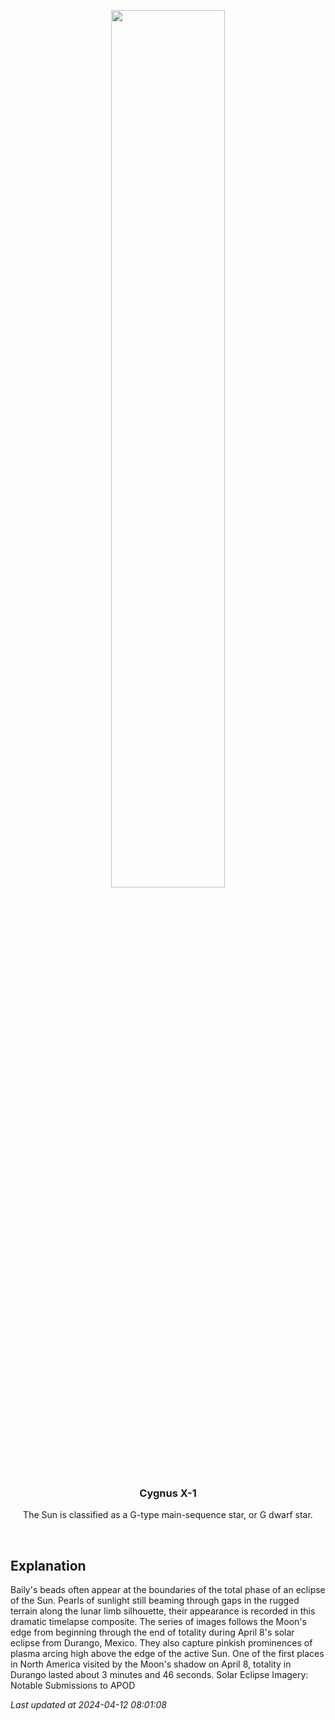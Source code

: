 <p align='center'>
    <img src='https://apod.nasa.gov/apod/image/2404/image0tseKorona_1100.jpg' width='60%' />
    <h3 align="center">Cygnus X-1</h3>
    <p align="center">The Sun is classified as a G-type main-sequence star, or G dwarf star.</p>
</p>
<br/>

Explanation
--
Baily's beads often appear at the boundaries of the total phase of an eclipse of the Sun. Pearls of sunlight still beaming through gaps in the rugged terrain along the lunar limb silhouette, their appearance is recorded in this dramatic timelapse composite. The series of images follows the Moon's edge from beginning through the end of totality during April 8's solar eclipse from Durango, Mexico. They also capture pinkish prominences of plasma arcing high above the edge of the active Sun. One of the first places in North America visited by the Moon's shadow on April 8, totality in Durango lasted about 3 minutes and 46 seconds.   Solar Eclipse Imagery: Notable Submissions to APOD


*Last updated at 2024-04-12 08:01:08*
